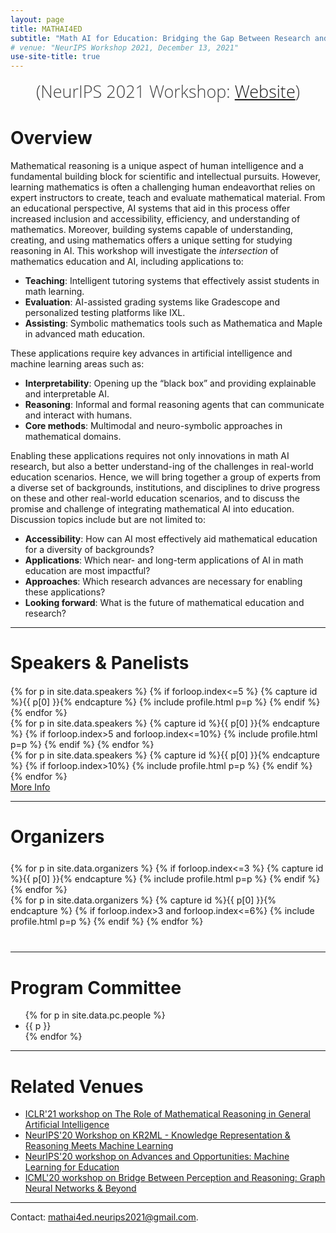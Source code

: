 ```yaml
---
layout: page
title: MATHAI4ED
subtitle: "Math AI for Education: Bridging the Gap Between Research and Smart Education"
# venue: "NeurIPS Workshop 2021, December 13, 2021"
use-site-title: true
---
```

<div class="venue" style="font-size: 27px; display: block; font-family: 'Open Sans', 'Helvetica Neue', Helvetica, Arial, sans-serif; font-weight: 300; color: #404040; text-align: center;">
  (NeurIPS 2021 Workshop: <a href="https://neurips.cc/virtual/2021/workshop/21828" target="_blank">Website</a>)
</div>



<div class="sharethis-inline-share-buttons"></div>
<meta name="thumbnail" content="./img/neurips-logo-new.jpg" />


# Overview

Mathematical reasoning is a unique aspect of human intelligence and a fundamental building block for scientific and intellectual pursuits. However, learning mathematics is often a challenging human endeavorthat relies on expert instructors to create, teach and evaluate mathematical material.  From an educational perspective, AI systems that aid in this process offer increased inclusion and accessibility, efficiency, and understanding of mathematics.  Moreover, building systems capable of understanding, creating, and using mathematics offers a unique setting for studying reasoning in AI. This workshop will investigate the *intersection* of mathematics education and AI, including applications to:
- **Teaching**: Intelligent tutoring systems that effectively assist students in math learning.
- **Evaluation**: AI-assisted grading systems like Gradescope and personalized testing platforms like IXL.
- **Assisting**: Symbolic mathematics tools such as Mathematica and Maple in advanced math education.

These applications require key advances in artificial intelligence and machine learning areas such as:
- **Interpretability**: Opening up the “black box” and providing explainable and interpretable AI.
- **Reasoning**: Informal and formal reasoning agents that can communicate and interact with humans.
- **Core methods**: Multimodal and neuro-symbolic approaches in mathematical domains.

Enabling these applications requires not only innovations in math AI research, but also a better understand-ing of the challenges in real-world education scenarios.  Hence, we will bring together a group of experts from a diverse set of backgrounds, institutions, and disciplines to drive progress on these and other real-world education scenarios, and to discuss the promise and challenge of integrating mathematical AI into education. Discussion topics include but are not limited to:
- **Accessibility**: How can AI most effectively aid mathematical education for a diversity of backgrounds?
- **Applications**: Which near- and long-term applications of AI in math education are most impactful?
- **Approaches**: Which research advances are necessary for enabling these applications?
- **Looking forward**: What is the future of mathematical education and research?

<!-- | ------------- |:-------------:|
| **Submission** | October 09, 2020 (midnight Pacific Time) |
| **Notification** | October 30, 2020 |
| **Submission link**| [https://cmt3.research.microsoft.com/KR2ML2020](https://cmt3.research.microsoft.com/KR2ML2020) -->

<!--* Thank you Amazon for sponsoring a best paper award!
* The 3 best papers will be presented in talks at the workshop! 
* <a href="schedule">The schedule is online now!</a> 
* <a href="papers">List of accepted papers available!</a> -->
<!--* **NEW** Updates to existing submissions possible until October 12 (11:59pm Pacific Time) <br>New submissions close on October 09 (11:59pm Pacific Time)-->


<hr>

# Speakers & Panelists
<div class="container" style="margin-top: 20px;margin-bottom: 0px;">
  <div class="row">
    {% for p in site.data.speakers %}
    {% if forloop.index<=5 %}
    {% capture id %}{{ p[0] }}{% endcapture %}
    {% include profile.html p=p %}
    {% endif %}
    {% endfor %}
  </div>
  <div class="row">
    {% for p in site.data.speakers %}
    {% capture id %}{{ p[0] }}{% endcapture %}
    {% if forloop.index>5 and forloop.index<=10%}
    {% include profile.html p=p %}
    {% endif %}
    {% endfor %}
  </div>
  <div class="row">
    {% for p in site.data.speakers %}
    {% capture id %}{{ p[0] }}{% endcapture %}
    {% if forloop.index>10%}
    {% include profile.html p=p %}
    {% endif %}
    {% endfor %}
  </div>
<a href="speakers">More Info</a>
</div>

<hr>

# Organizers

<!-- prettier-ignore -->
<div class="container" style="margin-top: 25px;margin-bottom: 40px;">
  <div class="row">
    {% for p in site.data.organizers %}
    {% if forloop.index<=3 %}
    {% capture id %}{{ p[0] }}{% endcapture %}
    {% include profile.html p=p %}
    {% endif %}
    {% endfor %}
  </div>
  <div class="row">
    {% for p in site.data.organizers %}
    {% capture id %}{{ p[0] }}{% endcapture %}
    {% if forloop.index>3 and forloop.index<=6%}
    {% include profile.html p=p %}
    {% endif %}
    {% endfor %}
  </div>
</div>
<hr>

# Program Committee
<div class="container">
  <ul class="list-group list-group-flush">
    {% for p in site.data.pc.people %}
      <li class="list-group-item col-xs-6 col-sm-4 col-md-3">{{ p }}</li>
    {% endfor %}
  </ul>
</div>
<hr>

<!-- prettier-ignore -->
# Related Venues

<div class="container" style="margin-bottom: 10px;"></div>

- [ICLR'21 workshop on The Role of Mathematical Reasoning in General Artificial Intelligence](https://mathai-iclr.github.io/cfp/)
- [NeurIPS'20 Workshop on KR2ML - Knowledge Representation & Reasoning Meets Machine Learning](https://kr2ml.github.io/2020)
- [NeurIPS'20 workshop on Advances and Opportunities: Machine Learning for Education](https://www.ml4ed.org/)
- [ICML'20 workshop on Bridge  Between Perception and Reasoning: Graph Neural Networks & Beyond](https://logicalreasoninggnn.github.io)


<div class="container" style="margin-bottom: 10px;"></div>

<hr>

Contact: <mathai4ed.neurips2021@gmail.com>.
